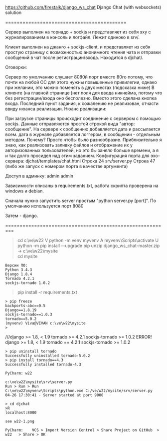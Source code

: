 ﻿https://github.com/firestalk/django_ws_chat
Django Chat (with websockets) solution

==========================================

Сервер выполнен на торнадо + sockjs и представляет из себя эху с журналированием в консоль и логфайл. Лежит одиноко в srv/.

Клиент выполнен на джанго + sockjs-client, и представляет из себя простую страницу с возможностью анонимного чтения чата и отправки сообщений в чат после регистрации/входа. Находится в djchat/.

Оговорки:

Сервер по умолчанию слушает 8080й порт вместо 80го потому, что почти на любой ОС для этого нужны повышенные привилегии, однако при желании, это можно поменять в двух местах (подсказка ниже)
В клиенте (на главной странице )нет поля для ввода никнейма, потому что без регистрации/входа оно бесполезно. Вместо этого сделана кнопка входа.
Последний пункт задания, к сожалению не реализован, отчасти ввиду нюанса реализации.
Нюанс реализации:

При загрузке страницы происходит соединение с сервером с помощью sockjs.
Данные отправляются простой строкой вида "автор: сообщение". На сервере к сообщению добавляется дата и рассылается всем. дата в журнале добавляется логгером, в сообщении - отдельным методом. Почему? Просто чтобы было разнообразие.
Приблизительно я знаю, как реализовать заливку файлов и отображение их у авторизованных пользователей, но это бы заняло больше времени, а я и так долго просидел над этим заданием.
Конфигурация порта для эхо-сервера: djchat/templates/chat.html Строка 24 srv/server.py Строка 47 (либо же запуск с номером порта в качестве аргумента)

Доступ в админку: admin admin

Зависимости описаны в requirements.txt, работа скрипта проверена на windows и debian.

Сначала нужно запустить server простым "python server.py [port]". По умолчанию используется порт 8080

Затем - django.

=========================================================

> cd c:\ve\w22
>V	python -m venv myvenv
>A	myvenv\Scripts\activate
>U	python -m pip install --upgrade pip
unzip django_ws_chat-master.zip -> c:\ve\w22\mysite\
> cd mysite
~~~~~~~~~~~~~~~
Версии ПО:
Python 3.4.3
Django 1.8.4
Tornado 4.2.1
sockjs-tornado 1.0.2
~~~~~~~~~~~~~~~
> pip install -r requirements.txt
~~~~~~~~~~~~~~~
> pip freeze
backports-abc==0.5
Django==1.8.19
sockjs-tornado==1.0.3
tornado==5.0.2
(myvenv) Viva@VIVAN c:\ve\w22\mysite
>
~~~~~~~~~~~~~~~
///django >= 1.8, < 1.9
tornado >= 4.2.1
sockjs-tornado >= 1.0.2
	ERROR!
django >= 1.8, < 1.9
tornado == 4.2.1
sockjs-tornado >= 1.0.2

~~~~~~~~~~~~~~~
> pip uninstall tornado
Successfully uninstalled tornado-5.0.2
> pip install tornado==4.3
Successfully installed tornado-4.3

PyCharm: w22

c:\ve\w22\mysite\srv\server.py
Run > Run > Run
C:\ve\w22\myvenv\Scripts\python.exe C:/ve/w22/mysite/srv/server.py
04-26 17:30:41 - Server started at port 9000

> cd djchat
>R
localhost:8000

see w22-1.png

PyCharm:	VCS > Import Version Control > Share Project on GitHub	> w22	> Share > OK
